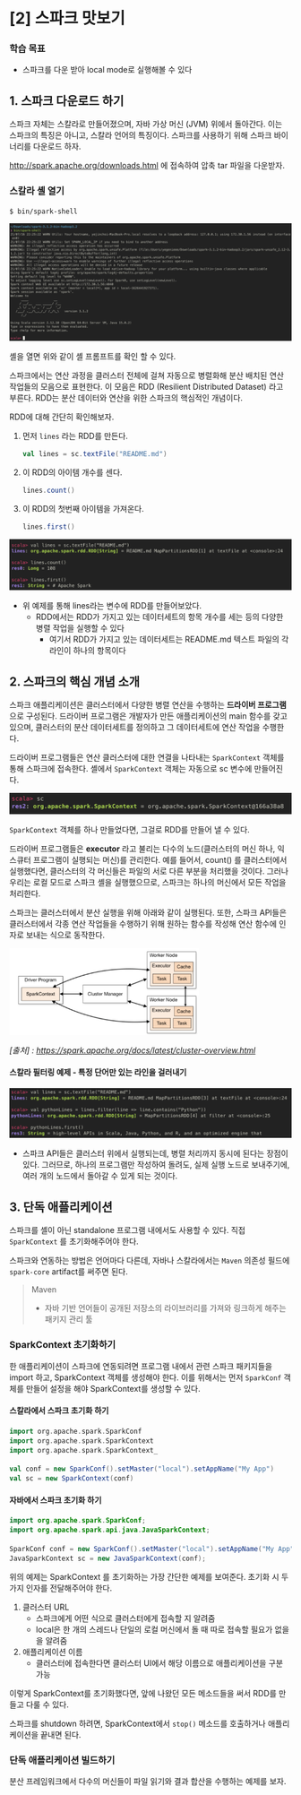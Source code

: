 # [2] 스파크 맛보기

### 학습 목표

- 스파크를 다운 받아 local mode로 실행해볼 수 있다



## 1. 스파크 다운로드 하기

  스파크 자체는 스칼라로 만들어졌으며, 자바 가상 머신 (JVM) 위에서 돌아간다. 이는 스파크의 특징은 아니고, 스칼라 언어의 특징이다. 스파크를 사용하기 위해 스파크 바이너리를 다운로드 하자.

http://spark.apache.org/downloads.html 에 접속하여 압축 tar 파일을 다운받자.



### 스칼라 셸 열기

```bash
$ bin/spark-shell
```

<img src="image/image-20210716223104942.png" alt="image-20210716223104942" style="zoom:50%;" />

셸을 열면 위와 같이 셸 프롬프트를 확인 할 수 있다.

  스파크에서는 연산 과정을 클러스터 전체에 걸쳐 자동으로 병렬화해 분산 배치된 연산 작업들의 모음으로 표현한다. 이 모음은 RDD (Resilient Distributed Dataset) 라고 부른다. RDD는 분산 데이터와 연산을 위한 스파크의 핵심적인 개념이다. 

  RDD에 대해 간단히 확인해보자. 

1. 먼저 `lines` 라는 RDD를 만든다.

   ```scala
   val lines = sc.textFile("README.md")
   ```

   

2. 이 RDD의 아이템 개수를 센다.

   ```scala
   lines.count()
   ```

   

3. 이 RDD의 첫번째 아이템을 가져온다.

   ```scala
   lines.first()
   ```

<img src="image/image-20210716223527043.png" alt="image-20210716223527043" style="zoom:50%;" />

- 위 예제를 통해 lines라는 변수에 RDD를 만들어보았다.
  - RDD에서는 RDD가 가지고 있는 데이터세트의 항목 개수를 세는 등의 다양한 병렬 작업을 실행할 수 있다
    - 여기서 RDD가 가지고 있는 데이터세트는 README.md 텍스트 파일의 각 라인이 하나의 항목이다



## 2. 스파크의 핵심 개념 소개

  스파크 애플리케이션은 클러스터에서 다양한 병렬 연산을 수행하는 **드라이버 프로그램**으로 구성된다. 드라이버 프로그램은 개발자가 만든 애플리케이션의 main 함수를 갖고 있으며, 클러스터의 분산 데이터세트를 정의하고 그 데이터세트에 연산 작업을 수행한다. 

  드라이버 프로그램들은 연산 클러스터에 대한 연결을 나타내는 `SparkContext` 객체를 통해 스파크에 접속한다. 셸에서 `SparkContext` 객체는 자동으로 sc 변수에 만들어진다.

<img src="image/image-20210716224608416.png" alt="image-20210716224608416" style="zoom:50%;" />

 `SparkContext` 객체를 하나 만들었다면, 그걸로 RDD를 만들어 낼 수 있다.



  드라이버 프로그램들은 **executor** 라고 불리는 다수의 노드(클러스터의 머신 하나, 익스큐터 프로그램이 실행되는 머신)를 관리한다. 예를 들어서, count() 를 클러스터에서 실행했다면, 클러스터의 각 머신들은 파일의 서로 다른 부분을 처리했을 것이다. 그러나 우리는 로컬 모드로 스파크 셸을 실행했으므로, 스파크는 하나의 머신에서 모든 작업을 처리한다. 

  스파크는 클러스터에서 분산 실행을 위해 아래와 같이 실행된다. 또한, 스파크 API들은 클러스터에서 각종 연산 작업들을 수행하기 위해 원하는 함수를 작성해 연산 함수에 인자로 보내는 식으로 동작한다.

<img src="image/image-20210716225428345.png" alt="image-20210716225428345" style="zoom: 33%;" />

*[출처] : https://spark.apache.org/docs/latest/cluster-overview.html*



#### 스칼라 필터링 예제 - 특정 단어만 있는 라인을 걸러내기

<img src="image/image-20210716225741426.png" alt="image-20210716225741426" style="zoom:50%;" />

- 스파크 API들은 클러스터 위에서 실행되는데, 병렬 처리까지 동시에 된다는 장점이 있다. 그러므로, 하나의 프로그램만 작성하여 돌려도, 실제 실행 노드로 보내주기에, 여러 개의 노드에서 돌아갈 수 있게 되는 것이다.



## 3. 단독 애플리케이션

  스파크를 셸이 아닌 standalone 프로그램 내에서도 사용할 수 있다. 직접 `SparkContext` 를 초기화해주어야 한다.

스파크와 연동하는 방법은 언어마다 다른데, 자바나 스칼라에서는 `Maven` 의존성 필드에 `spark-core` artifact를 써주면 된다.

> Maven
>
> - 자바 기반 언어들이 공개된 저장소의 라이브러리를 가져와 링크하게 해주는 패키지 관리 툴



### SparkContext 초기화하기

  한 애플리케이션이 스파크에 연동되려면 프로그램 내에서 관련 스파크 패키지들을 import 하고, SparkContext 객체를 생성해야 한다. 이를 위해서는 먼저 `SparkConf` 객체를 만들어 설정을 해야 SparkContext를 생성할 수 있다.

#### 스칼라에서 스파크 초기화 하기

```scala
import org.apache.spark.SparkConf
import org.apache.spark.SparkContext
import org.apache.spark.SparkContext_

val conf = new SparkConf().setMaster("local").setAppName("My App")
val sc = new SparkContext(conf)
```



#### 자바에서 스파크 초기화 하기

```java
import org.apache.spark.SparkConf;
import org.apache.spark.api.java.JavaSparkContext;

SparkConf conf = new SparkConf().setMaster("local").setAppName("My App");
JavaSparkContext sc = new JavaSparkContext(conf);
```



  위의 예제는 SparkContext 를 초기화하는 가장 간단한 예제를 보여준다. 초기화 시 두 가지 인자를 전달해주어야 한다.

1. 클러스터 URL
   - 스파크에게 어떤 식으로 클러스터에게 접속할 지 알려줌
   - local은 한 개의 스레드나 단일의 로컬 머신에서 돌 때 따로 접속할 필요가 없을을 알려줌
2. 애플리케이션 이름
   - 클러스터에 접속한다면 클러스터 UI에서 해당 이름으로 애플리케이션을 구분 가능



이렇게 SparkContext를 초기화했다면, 앞에 나왔던 모든 메소드들을 써서 RDD를 만들고 다룰 수 있다.

스파크를 shutdown 하려면, SparkContext에서 `stop()` 메소드를 호출하거나 애플리케이션을 끝내면 된다.



### 단독 애플리케이션 빌드하기

  분산 프레임워크에서 다수의 머신들이 파일 읽기와 결과 합산을 수행하는 예제를 보자. 
